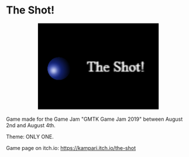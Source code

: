 # The Shot!
<p align="center">
  <img src="screenshots/cover.png">
</p>

Game made for the Game Jam "GMTK Game Jam 2019" between August 2nd and August 4th.

Theme: ONLY ONE.

Game page on itch.io: https://kampari.itch.io/the-shot
